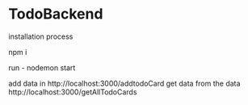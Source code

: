 ﻿# TodoBackend

installation process

npm i

run -
nodemon start

add data in
http://localhost:3000/addtodoCard
get data from the data 
http://localhost:3000/getAllTodoCards
